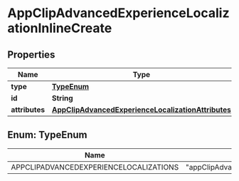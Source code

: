 

# AppClipAdvancedExperienceLocalizationInlineCreate


## Properties

| Name | Type | Description | Notes |
|------------ | ------------- | ------------- | -------------|
|**type** | [**TypeEnum**](#TypeEnum) |  |  |
|**id** | **String** |  |  [optional] |
|**attributes** | [**AppClipAdvancedExperienceLocalizationAttributes**](AppClipAdvancedExperienceLocalizationAttributes.md) |  |  [optional] |



## Enum: TypeEnum

| Name | Value |
|---- | -----|
| APPCLIPADVANCEDEXPERIENCELOCALIZATIONS | &quot;appClipAdvancedExperienceLocalizations&quot; |



